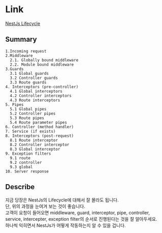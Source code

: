 # Link

[NestJs Lifecycle](https://docs.nestjs.com/faq/request-lifecycle)

## Summary

```
1.Incoming request
2.Middleware
  2.1. Globally bound middleware
  2.2. Module bound middleware
3.Guards
  3.1 Global guards
  3.2 Controller guards
  3.3 Route guards
4. Interceptors (pre-controller)
  4.1 Global interceptors
  4.2 Controller interceptors
  4.3 Route interceptors
5. Pipes
  5.1 Global pipes
  5.2 Controller pipes
  5.3 Route pipes
  5.4 Route parameter pipes
6. Controller (method handler)
7. Service (if exists)
8. Interceptors (post-request)
  8.1 Route interceptor
  8.2 Controller interceptor
  8.3 Global interceptor
9. Exception filters
  9.1 route
  9.2 controller
  9.3 global
10. Server response
```

## Describe

지금 당장은 NestJs의 Lifecycle에 대해서 잘 몰라도 됩니다.<br/>
단, 위의 과정을 눈여겨 보는 것이 좋습니다.<br/>
고객이 요청이 들어오면 middleware, guard, interceptor, pipe, controller, service, intercepter, exception filter의 순서로 진행된다는 것을 잘 알아두세요.<br/>
하나씩 익히면서 NestJs가 어떻게 작동하는지 알 수 있을 겁니다.
